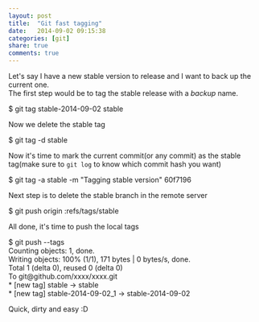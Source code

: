```yaml
---
layout: post
title:  "Git fast tagging"
date:   2014-09-02 09:15:38
categories: [git]
share: true
comments: true
---
```


Let's say I have a new stable version to release and I want to back up the current one.
<br />
The first step would be to tag the stable release with a _backup_ name.

<div class="highlight">
		$ git tag stable-2014-09-02 stable
</div>

Now we delete the stable tag

<div class="highlight">
		$ git tag -d stable
</div>

Now it's time to mark the current commit(or any commit) as the stable tag(make sure to `git log` to know which commit hash you want)

<div class="highlight">
		$ git tag -a stable -m "Tagging stable version" 60f7196
</div>

Next step is to delete the stable branch in the remote server

<div class="highlight">
		$ git push origin :refs/tags/stable
</div>

All done, it's time to push the local tags

<div class="highlight">
		$ git push --tags
		<br/>
		Counting objects: 1, done.
		<br/>
		Writing objects: 100% (1/1), 171 bytes | 0 bytes/s, done.
		<br/>
		Total 1 (delta 0), reused 0 (delta 0)
		<br/>
		To git@github.com/xxxx/xxxx.git
		<br/>
 			* [new tag]         stable -> stable
		<br/>
 			* [new tag]         stable-2014-09-02_1 -> stable-2014-09-02
</div>

Quick, dirty and easy :D
